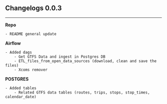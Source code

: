 ## Changelogs 0.0.3
---


**Repo**
```
- README general update

```


**Airflow**
```
- Added dags
    - Get GTFS Data and ingest in Postgres DB
    - ETL_files_from_open_data_sources (download, clean and save the files)
    - Xcoms remover
```


**POSTGRES**
```
- Added tables
    - Related GTFS data tables (routes, trips, stops, stop_times, calendar_date)
```